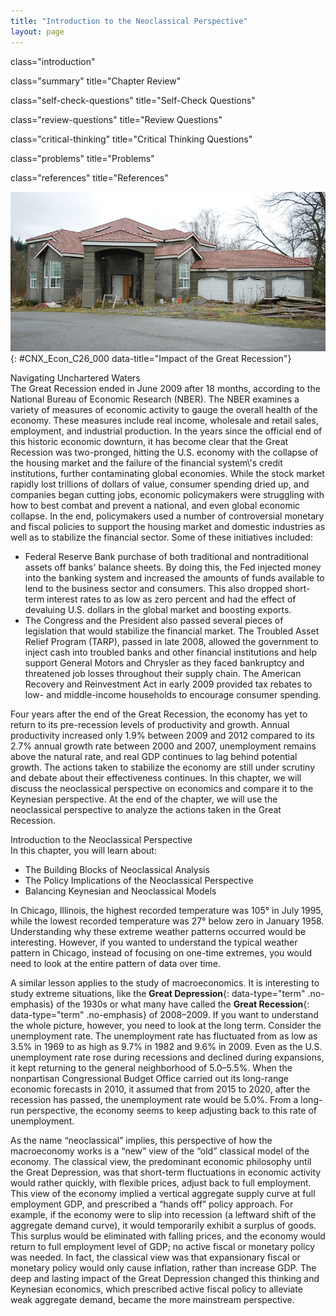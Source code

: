 ```yaml
---
title: "Introduction to the Neoclassical Perspective"
layout: page
---
```



<cnx-pi data-type="cnx.flag.introduction"> class="introduction" </cnx-pi>

<cnx-pi data-type="cnx.eoc">class="summary" title="Chapter Review"</cnx-pi>

<cnx-pi data-type="cnx.eoc">class="self-check-questions" title="Self-Check Questions"</cnx-pi>

<cnx-pi data-type="cnx.eoc">class="review-questions" title="Review Questions"</cnx-pi>

<cnx-pi data-type="cnx.eoc">class="critical-thinking" title="Critical Thinking Questions"</cnx-pi>

<cnx-pi data-type="cnx.eoc">class="problems" title="Problems"</cnx-pi>

<cnx-pi data-type="cnx.eoc">class="references" title="References"</cnx-pi>

 ![An image of a new home construction that appears to have most of the exterior completed but which clearly is not finished and has been abandoned for some time.](../resources/CNX_Econ_C26_000.jpg "The impact of the Great Recession can be seen in many areas of the economy that impact our daily lives. One of the most visible signs can be seen in the housing market where many homes and other buildings are abandoned, including ones that midway through construction. (Credit: modification of work by A McLin/Flickr Creative Commons)"){: #CNX_Econ_C26_000 data-title="Impact of the Great Recession"}

<div data-type="note" data-has-label="true" id="ch26mod00_bring" class="note economics bringhome" data-label="" markdown="1">
<div data-type="title" class="title">
Navigating Unchartered Waters
</div>
The Great Recession ended in June 2009 after 18 months, according to the National Bureau of Economic Research (NBER). The NBER examines a variety of measures of economic activity to gauge the overall health of the economy. These measures include real income, wholesale and retail sales, employment, and industrial production. In the years since the official end of this historic economic downturn, it has become clear that the Great Recession was two-pronged, hitting the U.S. economy with the collapse of the housing market and the failure of the financial system\'s credit institutions, further contaminating global economies. While the stock market rapidly lost trillions of dollars of value, consumer spending dried up, and companies began cutting jobs, economic policymakers were struggling with how to best combat and prevent a national, and even global economic collapse. In the end, policymakers used a number of controversial monetary and fiscal policies to support the housing market and domestic industries as well as to stabilize the financial sector. Some of these initiatives included:

* Federal Reserve Bank purchase of both traditional and nontraditional assets off banks\' balance sheets. By doing this, the Fed injected money into the banking system and increased the amounts of funds available to lend to the business sector and consumers. This also dropped short-term interest rates to as low as zero percent and had the effect of devaluing U.S. dollars in the global market and boosting exports.
* The Congress and the President also passed several pieces of legislation that would stabilize the financial market. The Troubled Asset Relief Program (TARP), passed in late 2008, allowed the government to inject cash into troubled banks and other financial institutions and help support General Motors and Chrysler as they faced bankruptcy and threatened job losses throughout their supply chain. The American Recovery and Reinvestment Act in early 2009 provided tax rebates to low- and middle-income households to encourage consumer spending.

Four years after the end of the Great Recession, the economy has yet to return to its pre-recession levels of productivity and growth. Annual productivity increased only 1.9% between 2009 and 2012 compared to its 2.7% annual growth rate between 2000 and 2007, unemployment remains above the natural rate, and real GDP continues to lag behind potential growth. The actions taken to stabilize the economy are still under scrutiny and debate about their effectiveness continues. In this chapter, we will discuss the neoclassical perspective on economics and compare it to the Keynesian perspective. At the end of the chapter, we will use the neoclassical perspective to analyze the actions taken in the Great Recession.

</div>

<div data-type="note" data-has-label="true" id="ch26mod00_obj" class="note economics chapter-objectives" data-label="" markdown="1">
<div data-type="title" class="title">
Introduction to the Neoclassical Perspective
</div>
In this chapter, you will learn about:

* The Building Blocks of Neoclassical Analysis
* The Policy Implications of the Neoclassical Perspective
* Balancing Keynesian and Neoclassical Models

</div>

In Chicago, Illinois, the highest recorded temperature was 105° in July 1995, while the lowest recorded temperature was 27° below zero in January 1958. Understanding why these extreme weather patterns occurred would be interesting. However, if you wanted to understand the typical weather pattern in Chicago, instead of focusing on one-time extremes, you would need to look at the entire pattern of data over time.

A similar lesson applies to the study of macroeconomics. It is interesting to study extreme situations, like the **Great Depression**{: data-type="term" .no-emphasis} of the 1930s or what many have called the **Great Recession**{: data-type="term" .no-emphasis} of 2008–2009. If you want to understand the whole picture, however, you need to look at the long term. Consider the unemployment rate. The unemployment rate has fluctuated from as low as 3.5% in 1969 to as high as 9.7% in 1982 and 9.6% in 2009. Even as the U.S. unemployment rate rose during recessions and declined during expansions, it kept returning to the general neighborhood of 5.0–5.5%. When the nonpartisan Congressional Budget Office carried out its long-range economic forecasts in 2010, it assumed that from 2015 to 2020, after the recession has passed, the unemployment rate would be 5.0%. From a long-run perspective, the economy seems to keep adjusting back to this rate of unemployment.

As the name “neoclassical” implies, this perspective of how the macroeconomy works is a “new” view of the “old” classical model of the economy. The classical view, the predominant economic philosophy until the Great Depression, was that short-term fluctuations in economic activity would rather quickly, with flexible prices, adjust back to full employment. This view of the economy implied a vertical aggregate supply curve at full employment GDP, and prescribed a “hands off” policy approach. For example, if the economy were to slip into recession (a leftward shift of the aggregate demand curve), it would temporarily exhibit a surplus of goods. This surplus would be eliminated with falling prices, and the economy would return to full employment level of GDP; no active fiscal or monetary policy was needed. In fact, the classical view was that expansionary fiscal or monetary policy would only cause inflation, rather than increase GDP. The deep and lasting impact of the Great Depression changed this thinking and Keynesian economics, which prescribed active fiscal policy to alleviate weak aggregate demand, became the more mainstream perspective.

